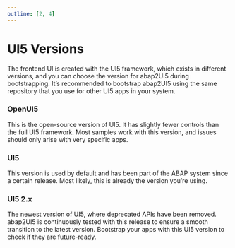 ```yaml
---
outline: [2, 4]
---
```

# UI5 Versions

The frontend UI is created with the UI5 framework, which exists in different versions, and you can choose the version for abap2UI5 during bootstrapping. It’s recommended to bootstrap abap2UI5 using the same repository that you use for other UI5 apps in your system.

### OpenUI5
This is the open-source version of UI5. It has slightly fewer controls than the full UI5 framework. Most samples work with this version, and issues should only arise with very specific apps.

### UI5
This version is used by default and has been part of the ABAP system since a certain release. Most likely, this is already the version you’re using.

### UI5 2.x
The newest version of UI5, where deprecated APIs have been removed. abap2UI5 is continuously tested with this release to ensure a smooth transition to the latest version. Bootstrap your apps with this UI5 version to check if they are future-ready.
